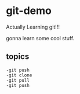 # git-demo

Actually Learning git!!!

gonna learn some cool stuff.

## topics
    -git push
    -git clone
    -git pull
    -git push
    
